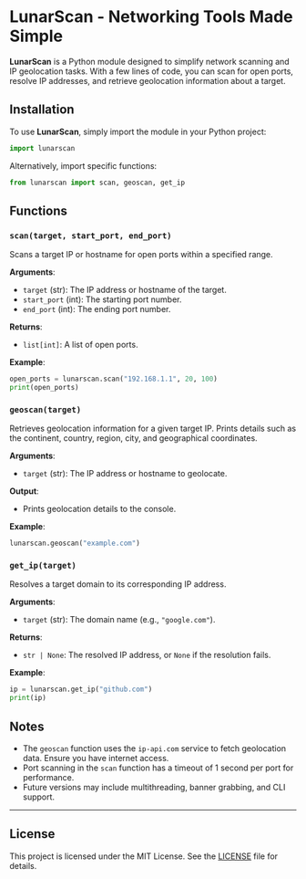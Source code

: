 # LunarScan - Networking Tools Made Simple

**LunarScan** is a Python module designed to simplify network scanning and IP geolocation tasks. With a few lines of code, you can scan for open ports, resolve IP addresses, and retrieve geolocation information about a target.

## Installation

To use **LunarScan**, simply import the module in your Python project:

```python
import lunarscan
```

Alternatively, import specific functions:

```python
from lunarscan import scan, geoscan, get_ip
```

## Functions

### `scan(target, start_port, end_port)`

Scans a target IP or hostname for open ports within a specified range.

**Arguments**:
- `target` (str): The IP address or hostname of the target.
- `start_port` (int): The starting port number.
- `end_port` (int): The ending port number.

**Returns**:
- `list[int]`: A list of open ports.

**Example**:
```python
open_ports = lunarscan.scan("192.168.1.1", 20, 100)
print(open_ports)
```

### `geoscan(target)`

Retrieves geolocation information for a given target IP. Prints details such as the continent, country, region, city, and geographical coordinates.

**Arguments**:
- `target` (str): The IP address or hostname to geolocate.

**Output**:
- Prints geolocation details to the console.

**Example**:
```python
lunarscan.geoscan("example.com")
```

### `get_ip(target)`

Resolves a target domain to its corresponding IP address.

**Arguments**:
- `target` (str): The domain name (e.g., `"google.com"`).

**Returns**:
- `str | None`: The resolved IP address, or `None` if the resolution fails.

**Example**:
```python
ip = lunarscan.get_ip("github.com")
print(ip)
```

## Notes

- The `geoscan` function uses the `ip-api.com` service to fetch geolocation data. Ensure you have internet access.
- Port scanning in the `scan` function has a timeout of 1 second per port for performance.
- Future versions may include multithreading, banner grabbing, and CLI support.

---

## License

This project is licensed under the MIT License. See the [LICENSE](LICENSE.md) file for details.